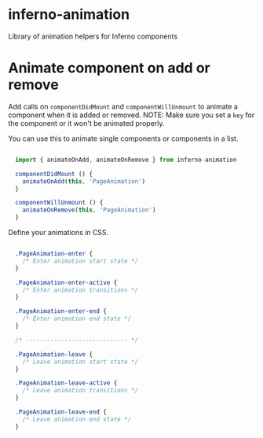 # inferno-animation

Library of animation helpers for Inferno components

# Animate component on add or remove

Add calls on `componentDidMount` and `componentWillUnmount` to animate a component when it is added or removed.
NOTE: Make sure you set a `key` for the component or it won't be animated properly.

You can use this to animate single components or components in a list.

```JavaScript

  import { animateOnAdd, animateOnRemove } from inferno-animation

  componentDidMount () {
    animateOnAdd(this, 'PageAnimation')
  }

  componentWillUnmount () {
    animateOnRemove(this, 'PageAnimation')
  }
```

Define your animations in CSS.

```css

  .PageAnimation-enter {
    /* Enter animation start state */ 
  }

  .PageAnimation-enter-active {
    /* Enter animation transitions */
  }

  .PageAnimation-enter-end {
    /* Enter animation end state */
  }

  /* ----------------------------- */

  .PageAnimation-leave {
    /* Leave animation start state */
  }

  .PageAnimation-leave-active {
    /* Leave animation transitions */ 
  }

  .PageAnimation-leave-end {
    /* Leave animation end state */
  }
```